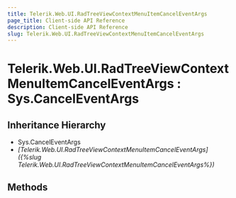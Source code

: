```yaml
---
title: Telerik.Web.UI.RadTreeViewContextMenuItemCancelEventArgs
page_title: Client-side API Reference
description: Client-side API Reference
slug: Telerik.Web.UI.RadTreeViewContextMenuItemCancelEventArgs
---
```


# Telerik.Web.UI.RadTreeViewContextMenuItemCancelEventArgs : Sys.CancelEventArgs

## Inheritance Hierarchy

* Sys.CancelEventArgs
* *[Telerik.Web.UI.RadTreeViewContextMenuItemCancelEventArgs]({%slug Telerik.Web.UI.RadTreeViewContextMenuItemCancelEventArgs%})*

## Methods
